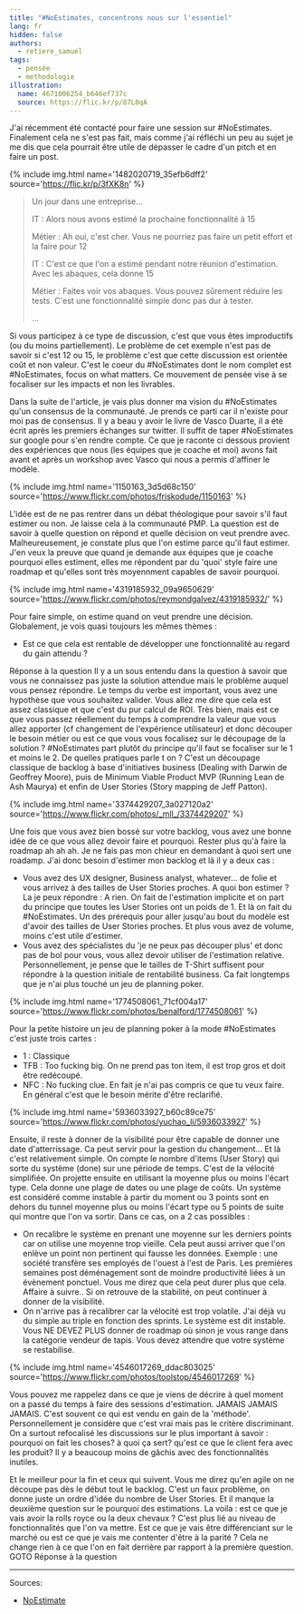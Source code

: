 ```yaml
---
title: "#NoEstimates, concentrons nous sur l'essentiel"
lang: fr
hidden: false
authors:
  - retiere_samuel
tags:
  - pensée
  - methodologie
illustration:
  name: 4671006254_b646ef737c
  source: https://flic.kr/p/87L8qA
---
```


J'ai récemment été contacté pour faire une session sur #NoEstimates. Finalement cela ne s'est pas fait, mais comme j'ai réfléchi un peu au sujet je me dis que cela pourrait être utile de dépasser le cadre d'un pitch et en faire un post.

{% include img.html
    name='1482020719_35efb6dff2'
    source='https://flic.kr/p/3fXK8n'
%}

> Un jour dans une entreprise...
>
> IT
> : Alors nous avons estimé la prochaine fonctionnalité à 15
>
> Métier
> : Ah oui, c'est cher. Vous ne pourriez pas faire un petit effort et la faire pour 12
>
> IT
> : C'est ce que l'on a estimé pendant notre réunion d'estimation. Avec les abaques, cela donne 15
>
> Métier
> : Faites voir vos abaques. Vous pouvez sûrement réduire les tests. C'est une fonctionnalité simple donc pas dur à tester.
>
> ...

Si vous participez à ce type de discussion, c'est que vous êtes improductifs (ou du moins partiellement). Le problème de cet exemple n'est pas de savoir si c'est 12 ou 15, le problème c'est que cette discussion est orientée coût et non valeur. C'est le coeur du #NoEstimates dont le nom complet est #NoEstimates, focus on what matters. Ce mouvement de pensée vise à se focaliser sur les impacts et non les livrables.

Dans la suite de l'article, je vais plus donner ma vision du #NoEstimates qu'un consensus de la communauté. Je prends ce parti car il n'existe pour moi pas de consensus. Il y a beau y avoir le livre de Vasco Duarte, il a été écrit après les premiers échanges sur twitter. Il suffit de taper #NoEstimates sur google pour s'en rendre compte. Ce que je raconte ci dessous provient des expériences que nous (les équipes que je coache et moi) avons fait avant et après un workshop avec Vasco qui nous a permis d'affiner le modèle.

{% include img.html
    name='1150163_3d5d68c150'
    source='https://www.flickr.com/photos/friskodude/1150163'
%}

L'idée est de ne pas rentrer dans un débat théologique pour savoir s'il faut estimer ou non. Je laisse cela à la communauté PMP. La question est de savoir à quelle question on répond et quelle décision on veut prendre avec. Malheureusement, je constate plus que l'on estime parce qu'il faut estimer. J'en veux la preuve que quand je demande aux équipes que je coache pourquoi elles estiment, elles me répondent par du 'quoi' style faire une roadmap et qu'elles sont très moyennment capables de savoir pourquoi.

{% include img.html
    name='4319185932_09a9650629'
    source='https://www.flickr.com/photos/reymondgalvez/4319185932/'
%}

Pour faire simple, on estime quand on veut prendre une décision. Globalement, je vois quasi toujours les mêmes thèmes :
- Est ce que cela est rentable de développer une fonctionnalité au regard du gain attendu ?

Réponse à la question
Il y a un sous entendu dans la question à savoir que vous ne connaissez pas juste la solution attendue mais le problème auquel vous pensez répondre. Le temps du verbe est important, vous avez une hypothèse que vous souhaitez valider. Vous allez me dire que cela est assez classique et que c'est du pur calcul de ROI. Très bien, mais est ce que vous passez réellement du temps à comprendre la valeur que vous allez apporter (cf changement de l'expérience utilisateur) et donc découper le besoin métier ou est ce que vous vous focalisez sur le découpage de la solution ? #NoEstimates part plutôt du principe qu'il faut se focaliser sur le 1 et moins le 2. De quelles pratiques parle t on ? C'est un découpage classique de backlog à base d'initiatives business (Dealing with Darwin de Geoffrey Moore), puis de Minimum Viable Product MVP (Running Lean de Ash Maurya) et enfin de User Stories (Story mapping de Jeff Patton).

{% include img.html
    name='3374429207_3a027120a2'
    source='https://www.flickr.com/photos/_mll_/3374429207'
%}

Une fois que vous avez bien bossé sur votre backlog, vous avez une bonne idée de ce que vous allez devoir faire et pourquoi. Rester plus qu'à faire la roadmap ah ah ah. Je ne fais pas mon chieur en demandant à quoi sert une roadamp. J'ai donc besoin d'estimer mon backlog et là il y a deux cas :

- Vous avez des UX designer, Business analyst, whatever... de folie et vous arrivez à des tailles de User Stories proches. A quoi bon estimer ? La je peux répondre : A rien. On fait de l'estimation implicite et on part du principe que toutes les User Stories ont un poids de 1. Et là on fait du #NoEstimates. Un des prérequis pour aller jusqu'au bout du modèle est d'avoir des tailles de User Stories proches. Et plus vous avez de volume, moins c'est utile d'estimer.
- Vous avez des spécialistes du 'je ne peux pas découper plus' et donc pas de bol pour vous, vous allez devoir utiliser de l'estimation relative. Personnellement, je pense que le tailles de T-Shirt suffisent pour répondre à la question initiale de rentabilité business. Ca fait longtemps que je n'ai plus touché un jeu de planning poker.

{% include img.html
    name='1774508061_71cf004a17'
    source='https://www.flickr.com/photos/benalford/1774508061'
%}

Pour la petite histoire un jeu de planning poker à la mode #NoEstimates c'est juste trois cartes :

- 1 : Classique
- TFB : Too fucking big. On ne prend pas ton item, il est trop gros et doit être redécoupé.
- NFC : No fucking clue. En fait je n'ai pas compris ce que tu veux faire. En général c'est que le besoin mérite d'être reclarifié.

{% include img.html
    name='5936033927_b60c89ce75'
    source='https://www.flickr.com/photos/yuchao_li/5936033927'
%}

Ensuite, il reste à donner de la visibilité pour être capable de donner une date d'atterrissage. Ca peut servir pour la gestion du changement... Et là c'est relativement simple. On compte le nombre d'items (User Story) qui sorte du système (done) sur une période de temps. C'est de la vélocité simplifiée. On projette ensuite en utilisant la moyenne plus ou moins l'écart type. Cela donne une plage de dates ou une plage de coûts. Un système est considéré comme instable à partir du moment ou 3 points sont en dehors du tunnel moyenne plus ou moins l'écart type ou 5 points de suite qui montre que l'on va sortir. Dans ce cas, on a 2 cas possibles :

- On recalibre le système en prenant une moyenne sur les derniers points car on utilise une moyenne trop vieille. Cela peut aussi arriver que l'on enlève un point non pertinent qui fausse les données. Exemple : une société transfère ses employés de l'ouest à l'est de Paris. Les premières semaines post déménagement sont de moindre productivité liées à un évènement ponctuel. Vous me direz que cela peut durer plus que cela. Affaire à suivre.. Si on retrouve de la stabilité, on peut continuer à donner de la visibilité.
- On n'arrive pas à recalibrer car la vélocité est trop volatile. J'ai déjà vu du simple au triple en fonction des sprints. Le système est dit instable. Vous NE DEVEZ PLUS donner de roadmap où sinon je vous range dans la catégorie vendeur de tapis. Vous devez attendre que votre système se restabilise.

{% include img.html
    name='4546017269_ddac803025'
    source='https://www.flickr.com/photos/toolstop/4546017269'
%}

Vous pouvez me rappelez dans ce que je viens de décrire à quel moment on a passé du temps à faire des sessions d'estimation. JAMAIS JAMAIS JAMAIS. C'est souvent ce qui est vendu en gain de la 'méthode'. Personnellement je considère que c'est vrai mais pas le critère discriminant. On a surtout refocalisé les discussions sur le plus important à savoir : pourquoi on fait les choses? à quoi ça sert? qu'est ce que le client fera avec les produit? Il y a beaucoup moins de gâchis avec des fonctionnalités inutiles.

Et le meilleur pour la fin et ceux qui suivent. Vous me direz qu'en agile on ne découpe pas dès le début tout le backlog. C'est un faux problème, on donne juste un ordre d'idée du nombre de User Stories. Et il manque la deuxième question sur le pourquoi des estimations. La voila : est ce que je vais avoir la rolls royce ou la deux chevaux ? C'est plus lié au niveau de fonctionnalités que l'on va mettre. Est ce que je vais être différenciant sur le marché ou est ce que je vais me contenter d'être à la parité ? Cela ne change rien à ce que l'on en fait derrière par rapport à la première question. GOTO Réponse à la question


---
Sources:

- [NoEstimate]


[NoEstimate]: /books/no_estimate-duarte_vasco.html
